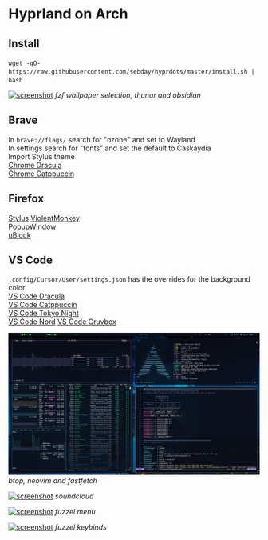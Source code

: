# Hyprland on Arch

## Install 

`wget -qO- https://raw.githubusercontent.com/sebday/hyprdots/master/install.sh | bash`

[![screenshot](https://raw.githubusercontent.com/sebday/hyprdots/refs/heads/master/.config/hypr/screens/hypr_dracula_screenshot1.png)](https://raw.githubusercontent.com/sebday/hyprdots/refs/heads/master/.config/hypr/screens/hypr_dracula_screenshot1.png)
*fzf wallpaper selection, thunar and obsidian*

## Brave

In `brave://flags/` search for "ozone" and set to Wayland  
In settings search for "fonts" and set the default to Caskaydia  
Import Stylus theme  
[Chrome Dracula](https://chromewebstore.google.com/detail/dracula-chrome-theme/gfapcejdoghpoidkfodoiiffaaibpaem)  
[Chrome Catppuccin](https://chromewebstore.google.com/detail/catppuccin-chrome-theme-m/bkkmolkhemgaeaeggcmfbghljjjoofoh)

## Firefox

[Stylus](https://addons.mozilla.org/en-GB/firefox/addon/styl-us/)
[ViolentMonkey](https://addons.mozilla.org/en-US/firefox/addon/violentmonkey/)  
[PopupWindow](https://addons.mozilla.org/en-GB/firefox/addon/popup-window/)  
[uBlock](https://github.com/gorhill/uBlock#ublock-origin)  

## VS Code

`.config/Cursor/User/settings.json` has the overrides for the background color  
[VS Code Dracula](https://draculatheme.com/visual-studio-code)  
[VS Code Catppuccin](https://marketplace.visualstudio.com/items?itemName=Catppuccin.catppuccin-vsc)  
[VS Code Tokyo Night](https://marketplace.visualstudio.com/items?itemName=enkia.tokyo-night)  
[VS Code Nord](https://marketplace.visualstudio.com/items?itemName=arcticicestudio.nord-visual-studio-code)
[VS Code Gruvbox](https://github.com/sainnhe/gruvbox-material-vscode)

[![screenshot](https://raw.githubusercontent.com/sebday/hyprdots/refs/heads/master/.config/hypr/screens/hypr_dracula_screenshot2.png)](https://raw.githubusercontent.com/sebday/hyprdots/refs/heads/master/.config/hypr/screens/hypr_dracula_screenshot2.png)
*btop, neovim and fastfetch*

[![screenshot](https://raw.githubusercontent.com/sebday/hyprdots/refs/heads/master/.config/hypr/screens/hypr_dracula_screenshot3.png)](https://raw.githubusercontent.com/sebday/hyprdots/refs/heads/master/.config/hypr/screens/hypr_dracula_screenshot3.png)
*soundcloud*

[![screenshot](https://raw.githubusercontent.com/sebday/hyprdots/refs/heads/master/.config/hypr/screens/hypr_dracula_screenshot4.png)](https://raw.githubusercontent.com/sebday/hyprdots/refs/heads/master/.config/hypr/screens/hypr_dracula_screenshot4.png)
*fuzzel menu*

[![screenshot](https://raw.githubusercontent.com/sebday/hyprdots/refs/heads/master/.config/hypr/screens/hypr_dracula_screenshot5.png)](https://raw.githubusercontent.com/sebday/hyprdots/refs/heads/master/.config/hypr/screens/hypr_dracula_screenshot5.png)
*fuzzel keybinds*
